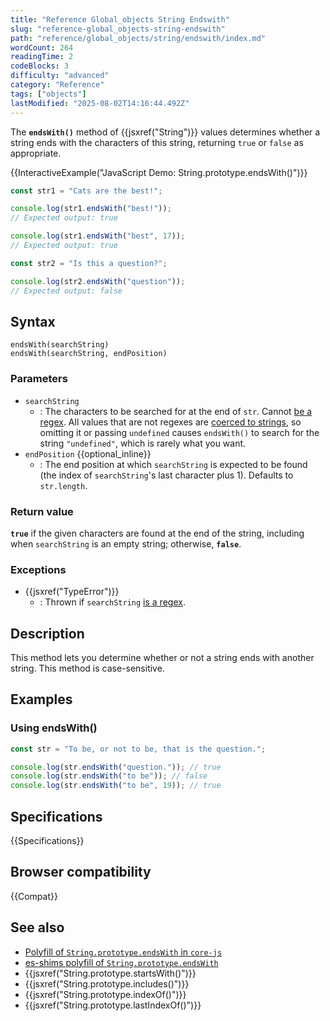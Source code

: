 ```yaml
---
title: "Reference Global_objects String Endswith"
slug: "reference-global_objects-string-endswith"
path: "reference/global_objects/string/endswith/index.md"
wordCount: 264
readingTime: 2
codeBlocks: 3
difficulty: "advanced"
category: "Reference"
tags: ["objects"]
lastModified: "2025-08-02T14:16:44.492Z"
---
```



The **`endsWith()`** method of {{jsxref("String")}} values determines whether a string ends with the characters of this string, returning `true` or `false` as appropriate.

{{InteractiveExample("JavaScript Demo: String.prototype.endsWith()")}}

```js interactive-example
const str1 = "Cats are the best!";

console.log(str1.endsWith("best!"));
// Expected output: true

console.log(str1.endsWith("best", 17));
// Expected output: true

const str2 = "Is this a question?";

console.log(str2.endsWith("question"));
// Expected output: false
```

## Syntax

```js-nolint
endsWith(searchString)
endsWith(searchString, endPosition)
```

### Parameters

- `searchString`
  - : The characters to be searched for at the end of `str`. Cannot [be a regex](/en-US/docs/Web/JavaScript/Reference/Global_Objects/RegExp#special_handling_for_regexes). All values that are not regexes are [coerced to strings](/en-US/docs/Web/JavaScript/Reference/Global_Objects/String#string_coercion), so omitting it or passing `undefined` causes `endsWith()` to search for the string `"undefined"`, which is rarely what you want.
- `endPosition` {{optional_inline}}
  - : The end position at which `searchString` is expected to be found (the index of `searchString`'s last character plus 1). Defaults to `str.length`.

### Return value

**`true`** if the given characters are found at the end of the string, including when `searchString` is an empty string; otherwise, **`false`**.

### Exceptions

- {{jsxref("TypeError")}}
  - : Thrown if `searchString` [is a regex](/en-US/docs/Web/JavaScript/Reference/Global_Objects/RegExp#special_handling_for_regexes).

## Description

This method lets you determine whether or not a string ends with another string. This method is case-sensitive.

## Examples

### Using endsWith()

```js
const str = "To be, or not to be, that is the question.";

console.log(str.endsWith("question.")); // true
console.log(str.endsWith("to be")); // false
console.log(str.endsWith("to be", 19)); // true
```

## Specifications

{{Specifications}}

## Browser compatibility

{{Compat}}

## See also

- [Polyfill of `String.prototype.endsWith` in `core-js`](https://github.com/zloirock/core-js#ecmascript-string-and-regexp)
- [es-shims polyfill of `String.prototype.endsWith`](https://www.npmjs.com/package/string.prototype.endswith)
- {{jsxref("String.prototype.startsWith()")}}
- {{jsxref("String.prototype.includes()")}}
- {{jsxref("String.prototype.indexOf()")}}
- {{jsxref("String.prototype.lastIndexOf()")}}
